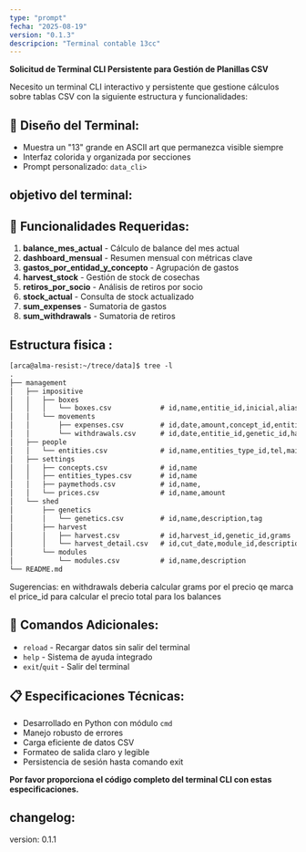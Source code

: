 ```yaml
---
type: "prompt"
fecha: "2025-08-19"
version: "0.1.3"
descripcion: "Terminal contable 13cc"
---
```

**Solicitud de Terminal CLI Persistente para Gestión de Planillas CSV**

Necesito un terminal CLI interactivo y persistente que gestione cálculos sobre tablas CSV con la siguiente estructura y funcionalidades:

## 🎨 Diseño del Terminal:
- Muestra un "13" grande en ASCII art que permanezca visible siempre
- Interfaz colorida y organizada por secciones
- Prompt personalizado: `data_cli> `

## objetivo del terminal:

## 🔧 Funcionalidades Requeridas:
1. **balance_mes_actual** - Cálculo de balance del mes actual
2. **dashboard_mensual** - Resumen mensual con métricas clave
3. **gastos_por_entidad_y_concepto** - Agrupación de gastos
4. **harvest_stock** - Gestión de stock de cosechas
5. **retiros_por_socio** - Análisis de retiros por socio
6. **stock_actual** - Consulta de stock actualizado
7. **sum_expenses** - Sumatoria de gastos
8. **sum_withdrawals** - Sumatoria de retiros

## Estructura fisica :

```txt
[arca@alma-resist:~/trece/data]$ tree -l
.
├── management
│   ├── impositive
│   │   ├── boxes
│   │   │   └── boxes.csv            # id,name,entitie_id,inicial,alias,description,notes
│   │   └── movements
│   │       ├── expenses.csv         # id,date,amount,concept_id,entitie_id,caja_id,folio,description,notes
│   │       └── withdrawals.csv      # id,date,entitie_id,genetic_id,harvest_id,grams,price_id,status,paymethod_id,concept_id,notes,created_at
│   ├── people
│   │   └── entities.csv             # id,name,entities_type_id,tel,mail,notes
│   ├── settings
│   │   ├── concepts.csv             # id,name
│   │   ├── entities_types.csv       # id,name
│   │   ├── paymethods.csv           # id,name,
│   │   └── prices.csv               # id,name,amount
│   └── shed
│       ├── genetics
│       │   └── genetics.csv         # id,name,description,tag
│       ├── harvest
│       │   ├── harvest.csv          # id,harvest_id,genetic_id,grams
│       │   └── harvest_detail.csv   # id,cut_date,module_id,description,notes
│       └── modules
│           └── modules.csv          # id,name,description
└── README.md
```

Sugerencias: en withdrawals deberia calcular grams por el precio qe marca el price_id para calcular el precio total para los balances

## 🎯 Comandos Adicionales:
- `reload` - Recargar datos sin salir del terminal
- `help` - Sistema de ayuda integrado
- `exit`/`quit` - Salir del terminal

## 📋 Especificaciones Técnicas:
- Desarrollado en Python con módulo `cmd`
- Manejo robusto de errores
- Carga eficiente de datos CSV
- Formateo de salida claro y legible
- Persistencia de sesión hasta comando exit

**Por favor proporciona el código completo del terminal CLI con estas especificaciones.**


## changelog:
version: 0.1.1

